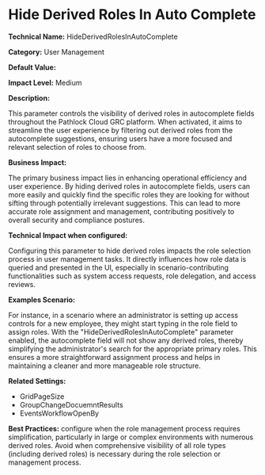 # Hide Derived Roles In Auto Complete

**Technical Name:** HideDerivedRolesInAutoComplete

**Category:** User Management

**Default Value:**

**Impact Level:** Medium

**Description:**

This parameter controls the visibility of derived roles in autocomplete fields throughout the Pathlock Cloud GRC platform. When activated, it aims to streamline the user experience by filtering out derived roles from the autocomplete suggestions, ensuring users have a more focused and relevant selection of roles to choose from. 

**Business Impact:**

The primary business impact lies in enhancing operational efficiency and user experience. By hiding derived roles in autocomplete fields, users can more easily and quickly find the specific roles they are looking for without sifting through potentially irrelevant suggestions. This can lead to more accurate role assignment and management, contributing positively to overall security and compliance postures.

**Technical Impact when configured:**

Configuring this parameter to hide derived roles impacts the role selection process in user management tasks. It directly influences how role data is queried and presented in the UI, especially in scenario-contributing functionalities such as system access requests, role delegation, and access reviews.

**Examples Scenario:**

For instance, in a scenario where an administrator is setting up access controls for a new employee, they might start typing in the role field to assign roles. With the "HideDerivedRolesInAutoComplete" parameter enabled, the autocomplete field will not show any derived roles, thereby simplifying the administrator's search for the appropriate primary roles. This ensures a more straightforward assignment process and helps in maintaining a cleaner and more manageable role structure.

**Related Settings:** 

- GridPageSize
- GroupChangeDocuemntResults
- EventsWorkflowOpenBy

**Best Practices:** configure when the role management process requires simplification, particularly in large or complex environments with numerous derived roles. Avoid when comprehensive visibility of all role types (including derived roles) is necessary during the role selection or management process.